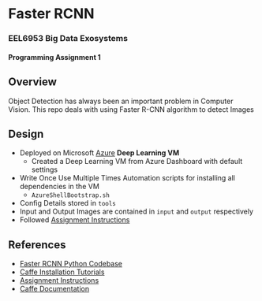 # Faster RCNN
### EEL6953 Big Data Exosystems
#### Programming Assignment 1

## Overview
Object Detection has always been an important problem in Computer Vision. This repo deals with using Faster R-CNN algorithm to detect Images

## Design
- Deployed on Microsoft <a href="https://azuremarketplace.microsoft.com/en-us/marketplace/apps/microsoft-ads.dsvm-deep-learning">Azure</a> **Deep Learning VM**
  - Created a Deep Learning VM from Azure Dashboard with default settings
- Write Once Use Multiple Times Automation scripts for installing all dependencies in the VM
  - `AzureShellBootstrap.sh`
- Config Details stored in `tools`
- Input and Output Images are contained in `input` and `output` respectively
- Followed <a href="design/Programming-Assignment-1-CV.pdf">Assignment Instructions</a>

## References
- <a href="https://github.com/rbgirshick/py-faster-rcnn">Faster RCNN Python Codebase</a>
- <a href="https://chunml.github.io/ChunML.github.io/project/Installing-Caffe-CPU-Only/"> Caffe Installation Tutorials</a>
- <a href="design/Programming-Assignment-1-CV.pdf">Assignment Instructions</a>
- <a href="http://caffe.berkeleyvision.org/">Caffe Documentation</a>
